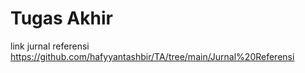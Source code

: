 # Tugas Akhir

link jurnal referensi
https://github.com/hafyyantashbir/TA/tree/main/Jurnal%20Referensi
